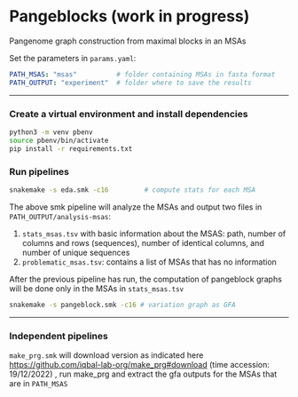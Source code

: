 # Pangeblocks (work in progress)
Pangenome graph construction from maximal blocks in an MSAs 

Set the parameters in `params.yaml`:
```yaml
PATH_MSAS: "msas"          # folder containing MSAs in fasta format
PATH_OUTPUT: "experiment"  # folder where to save the results
```
___

### Create a virtual environment and install dependencies
```bash
python3 -m venv pbenv
source pbenv/bin/activate
pip install -r requirements.txt
```

### Run pipelines
```bash
snakemake -s eda.smk -c16         # compute stats for each MSA
```
The above smk pipeline will analyze the MSAs and output two files in `PATH_OUTPUT/analysis-msas`:
1. `stats_msas.tsv` with basic information about the MSAS: path, number of columns and rows (sequences), number of identical columns, and number of unique sequences
2. `problematic_msas.tsv`: contains a list of MSAs that has no information

After the previous pipeline has run, the computation of pangeblock graphs will be done only in the MSAs in `stats_msas.tsv` 
```bash
snakemake -s pangeblock.smk -c16 # variation graph as GFA
```

___
### Independent pipelines
`make_prg.smk` will download version as indicated here https://github.com/iqbal-lab-org/make_prg#download (time accession: 19/12/2022)
, run make_prg and extract the gfa outputs for the MSAs that are in `PATH_MSAS`
